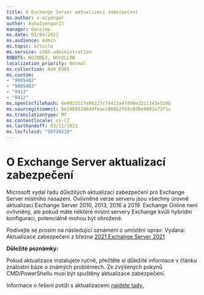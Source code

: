```yaml
---
title: O Exchange Server aktualizací zabezpečení
ms.author: v-aiyengar
author: AshaIyengar21
manager: dansimp
ms.date: 03/04/2021
ms.audience: Admin
ms.topic: article
ms.service: o365-administration
ROBOTS: NOINDEX, NOFOLLOW
localization_priority: Normal
ms.collection: Adm_O365
ms.custom:
- "9005482"
- "9005483"
- "9413"
- "9412"
ms.openlocfilehash: 6e902151fe06227c74413a4fd98e3211343e510b
ms.sourcegitcommit: be246651064dfeacc866b2f69c0dbe4002a73f1c
ms.translationtype: MT
ms.contentlocale: cs-CZ
ms.lasthandoff: 03/11/2021
ms.locfileid: "50726520"
---
```

# <a name="about-exchange-server-security-updates"></a>O Exchange Server aktualizací zabezpečení

Microsoft vydal řadu důležitých aktualizací zabezpečení pro Exchange Server místního nasazení. Ovlivněné verze serveru jsou všechny úrovně aktualizací Exchange Server 2010, 2013, 2016 a 2019. Exchange Online není ovlivněný, ale pokud máte některé místní servery Exchange kvůli hybridní konfiguraci, potenciálně mohou být ohrožené.

Podívejte se prosím na následující oznámení o umístění oprav: Vydaná: Aktualizace zabezpečení z března [2021 Exchange Server 2021](https://techcommunity.microsoft.com/t5/exchange-team-blog/released-march-2021-exchange-server-security-updates/ba-p/2175901)

**Důležité poznámky:**

Pokud aktualizace instalujete ručně, přečtěte si důležité informace v článku znalostní báze o známých problémech. Ze zvýšených pokynů CMD/PowerShellu musí být spuštěny aktualizace zabezpečení.

Informace o řešení potíží s aktualizacemi [najdete tady.](https://aka.ms/exupdatefaq)
